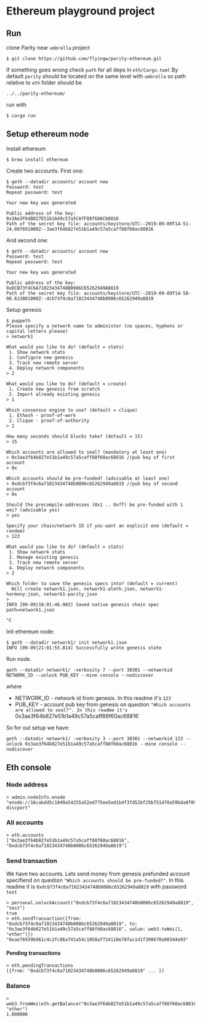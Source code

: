 # Ethereum playground project

## Run 
clone Parity near `umbrella` project
```
$ git clone https://github.com/flyingw/parity-ethereum.git
```

If something goes wrong check `path` for all deps in `eth/Cargo.toml`
By default `parity` should be located on the same level with `umbrella` so path relative to `eth` folder should be
```
../../parity-ethereum/
```

run with
```
$ cargo run
```

## Setup ethereum node
Install ethereum
```
$ brew install ethereum
```
Create two accounts. First one:
```
$ geth --datadir accounts/ account new
Password: test
Repeat password: test

Your new key was generated

Public address of the key:   0x3Ae3F64B827E51b1A49c57a5CAfF88f60AC68816
Path of the secret key file: accounts/keystore/UTC--2019-09-09T14-51-24.097691000Z--3ae3f64b827e51b1a49c57a5caff88f60ac68816
```
And second one:
```
$ geth --datadir accounts/ account new
Password: test
Repeat password: test

Your new key was generated

Public address of the key:   0xDCB73f4C6A71023434748B0086C65262949A8819
Path of the secret key file: accounts/keystore/UTC--2019-09-09T14-58-08.613801000Z--dcb73f4c6a71023434748b0086c65262949a8819
```
Setup genesis
```
$ puppeth
Please specify a network name to administer (no spaces, hyphens or capital letters please)
> network1

What would you like to do? (default = stats)
 1. Show network stats
 2. Configure new genesis
 3. Track new remote server
 4. Deploy network components
> 2

What would you like to do? (default = create)
 1. Create new genesis from scratch
 2. Import already existing genesis
> 1

Which consensus engine to use? (default = clique)
 1. Ethash - proof-of-work
 2. Clique - proof-of-authority
> 2

How many seconds should blocks take? (default = 15)
> 15

Which accounts are allowed to seal? (mandatory at least one)
> 0x3ae3f64b827e51b1a49c57a5caff88f60ac68816 //pub key of first account
> 0x

Which accounts should be pre-funded? (advisable at least one)
> 0xdcb73f4c6a71023434748b0086c65262949a8819 //pub key of second account
> 0x

Should the precompile-addresses (0x1 .. 0xff) be pre-funded with 1 wei? (advisable yes)
> yes

Specify your chain/network ID if you want an explicit one (default = random)
> 123

What would you like to do? (default = stats)
 1. Show network stats
 2. Manage existing genesis
 3. Track new remote server
 4. Deploy network components
> 2

Which folder to save the genesis specs into? (default = current)
  Will create network1.json, network1-aleth.json, network1-harmony.json, network1-parity.json
> 
INFO [09-09|18:01:46.902] Saved native genesis chain spec          path=network1.json

^C
```
Init ethereum node:
```
$ geth --datadir network1/ init network1.json
INFO [09-09|21:01:55.814] Successfully wrote genesis state
```
Run node. 

```
geth --datadir network1/ -verbosity 7 --port 30301 --networkid NETWORK_ID --unlock PUB_KEY --mine console --nodiscover
```
where 
 - NETWORK_ID - network id from genesis. In this readme it's `123`
 - PUB_KEY - account pub key from genesis on question `"Which accounts are allowed to seal?". In this readme it's `0x3ae3f64b827e51b1a49c57a5caff88f60ac68816`
 
 So for out setup we have:
```
geth --datadir network1/ -verbosity 3 --port 30301 --networkid 123 --unlock 0x3ae3f64b827e51b1a49c57a5caff88f60ac68816 --mine console --nodiscover
```

## Eth console 
### Node address
```
> admin.nodeInfo.enode
"enode://16cabdd5c1049a54255a52ed775ee5ed1b4f3fd52bf25b751470a59bda8f093df563dc5d385103e46314ff5dacb8f37fcd988b20efc63b9b5fa78f5417971b48@127.0.0.1:30301?discport"
```
### All accounts
```
> eth.accounts
["0x3ae3f64b827e51b1a49c57a5caff88f60ac68816", "0xdcb73f4c6a71023434748b0086c65262949a8819"]
```
### Send transaction
We have two accounts. Lets send money from genesis prefunded account specifiend on question `"Which accounts should be pre-funded?"`. In this readme it is `0xdcb73f4c6a71023434748b0086c65262949a8819` with password `test`
```
> personal.unlockAccount("0xdcb73f4c6a71023434748b0086c65262949a8819", "test")
true
> eth.sendTransaction({from: "0xdcb73f4c6a71023434748b0086c65262949a8819", to: "0x3ae3f64b827e51b1a49c57a5caff88f60ac68816", value: web3.toWei(1, "ether")})
"0xae76939b961c4c2fc86a741a54c1058af724110e78fac1d1f308670a90344e93"
```
#### Pending transactions
```
> eth.pendingTransactions
[{from: "0xdcb73f4c6a71023434748b0086c65262949a8819" ... }]
```
### Balance
```
> web3.fromWei(eth.getBalance("0x3ae3f64b827e51b1a49c57a5caff88f60ac68816"), "ether")
1.000000
```